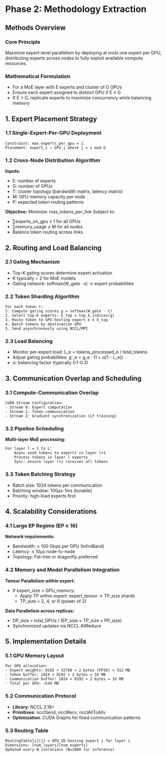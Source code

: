 # Phase 2: Methodology Extraction

## Methods Overview

### Core Principle
Maximize expert-level parallelism by deploying at most one expert per GPU, distributing experts across nodes to fully exploit available compute resources.

### Mathematical Formulation
- For a MoE layer with E experts and cluster of G GPUs
- Ensure each expert assigned to distinct GPU if E ≤ G
- If E > G, replicate experts to maximize concurrency while balancing memory

## 1. Expert Placement Strategy

### 1.1 Single-Expert-Per-GPU Deployment
```
Constraint: max_experts_per_gpu = 1
Placement: expert_i → GPU_j where j = i mod G
```

### 1.2 Cross-Node Distribution Algorithm
**Inputs:**
- E: number of experts
- G: number of GPUs
- T: cluster topology (bandwidth matrix, latency matrix)
- M: GPU memory capacity per node
- P: expected token routing patterns

**Objective:**
Minimize: max_tokens_per_link
Subject to:
- ∑experts_on_gpu ≤ 1 for all GPUs
- ∑memory_usage ≤ M for all nodes
- Balance token routing across links

## 2. Routing and Load Balancing

### 2.1 Gating Mechanism
- Top-K gating scores determine expert activation
- K typically = 2 for MoE models
- Gating network: softmax(W_gate · x) → expert probabilities

### 2.2 Token Sharding Algorithm
```
For each token t:
1. Compute gating scores g = softmax(W_gate · t)
2. Select top-K experts: E_top = top_k_indices(g)
3. Route token to GPU hosting expert e ∈ E_top
4. Batch tokens by destination GPU
5. Send asynchronously using NCCL/MPI
```

### 2.3 Load Balancing
- Monitor per-expert load: L_e = tokens_processed_e / total_tokens
- Adjust gating probabilities: g'_e = g_e · (1 + α(1 - L_e))
- α: balancing factor (typically 0.1-0.3)

## 3. Communication Overlap and Scheduling

### 3.1 Compute-Communication Overlap
```
CUDA Stream Configuration:
- Stream 0: Expert computation
- Stream 1: Token communication
- Stream 2: Gradient synchronization (if training)
```

### 3.2 Pipeline Scheduling
**Multi-layer MoE processing:**
```
For layer l = 1 to L:
    Async send tokens to experts in layer l+1
    Process tokens in layer l experts
    Sync: ensure layer l+1 receives all tokens
```

### 3.3 Token Batching Strategy
- Batch size: 1024 tokens per communication
- Batching window: 100μs-1ms (tunable)
- Priority: high-load experts first

## 4. Scalability Considerations

### 4.1 Large EP Regime (EP ≥ 16)
**Network requirements:**
- Bandwidth: ≥ 100 Gbps per GPU (InfiniBand)
- Latency: ≤ 10μs node-to-node
- Topology: Fat-tree or dragonfly preferred

### 4.2 Memory and Model Parallelism Integration
**Tensor Parallelism within expert:**
- If expert_size > GPU_memory:
  - Apply TP within expert: expert_tensor → TP_size shards
  - TP_size = 2, 4, or 8 (power of 2)

**Data Parallelism across replicas:**
- DP_size = total_GPUs / (EP_size × TP_size × PP_size)
- Synchronized updates via NCCL AllReduce

## 5. Implementation Details

### 5.1 GPU Memory Layout
```
Per GPU allocation:
- Expert weights: 8192 × 32768 × 2 bytes (FP16) = 512 MB
- Token buffer: 1024 × 8192 × 2 bytes = 16 MB
- Communication buffer: 1024 × 8192 × 2 bytes = 16 MB
- Total per GPU: ~544 MB
```

### 5.2 Communication Protocol
- **Library**: NCCL 2.18+
- **Primitives**: ncclSend, ncclRecv, ncclAllToAllv
- **Optimization**: CUDA Graphs for fixed communication patterns

### 5.3 Routing Table
```
RoutingTable[i][j] = GPU_ID hosting expert j for layer i
Dimensions: [num_layers][num_experts]
Updated every N iterations (N=1000 for inference)
```